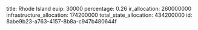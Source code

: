 title: Rhode Island
euip: 30000
percentage: 0.26
ir_allocation: 260000000
infrastructure_allocation: 174200000
total_state_allocation: 434200000
id: 8abe9b23-a763-4157-8b8a-c947b480644f

